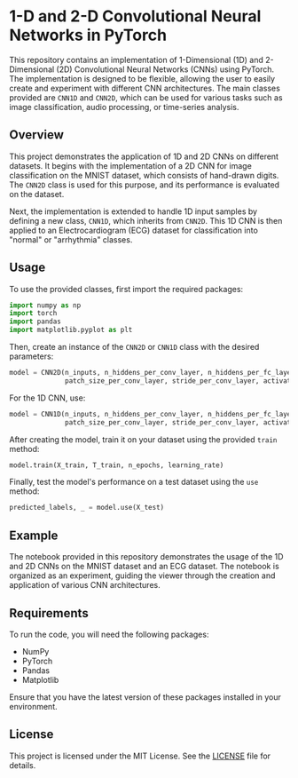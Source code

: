 # 1-D and 2-D Convolutional Neural Networks in PyTorch

This repository contains an implementation of 1-Dimensional (1D) and 2-Dimensional (2D) Convolutional Neural Networks (CNNs) using PyTorch. The implementation is designed to be flexible, allowing the user to easily create and experiment with different CNN architectures. The main classes provided are `CNN1D` and `CNN2D`, which can be used for various tasks such as image classification, audio processing, or time-series analysis.

## Overview

This project demonstrates the application of 1D and 2D CNNs on different datasets. It begins with the implementation of a 2D CNN for image classification on the MNIST dataset, which consists of hand-drawn digits. The `CNN2D` class is used for this purpose, and its performance is evaluated on the dataset.

Next, the implementation is extended to handle 1D input samples by defining a new class, `CNN1D`, which inherits from `CNN2D`. This 1D CNN is then applied to an Electrocardiogram (ECG) dataset for classification into "normal" or "arrhythmia" classes.

## Usage

To use the provided classes, first import the required packages:

```python
import numpy as np
import torch
import pandas
import matplotlib.pyplot as plt
```

Then, create an instance of the `CNN2D` or `CNN1D` class with the desired parameters:

```python
model = CNN2D(n_inputs, n_hiddens_per_conv_layer, n_hiddens_per_fc_layer, n_outputs,
              patch_size_per_conv_layer, stride_per_conv_layer, activation_function='tanh', device='cpu')
```

For the 1D CNN, use:

```python
model = CNN1D(n_inputs, n_hiddens_per_conv_layer, n_hiddens_per_fc_layer, n_outputs,
              patch_size_per_conv_layer, stride_per_conv_layer, activation_function='tanh', device='cpu')
```

After creating the model, train it on your dataset using the provided `train` method:

```python
model.train(X_train, T_train, n_epochs, learning_rate)
```

Finally, test the model's performance on a test dataset using the `use` method:

```python
predicted_labels, _ = model.use(X_test)
```

## Example

The notebook provided in this repository demonstrates the usage of the 1D and 2D CNNs on the MNIST dataset and an ECG dataset. The notebook is organized as an experiment, guiding the viewer through the creation and application of various CNN architectures.

## Requirements

To run the code, you will need the following packages:

- NumPy
- PyTorch
- Pandas
- Matplotlib

Ensure that you have the latest version of these packages installed in your environment.

## License

This project is licensed under the MIT License. See the [LICENSE](LICENSE) file for details.
